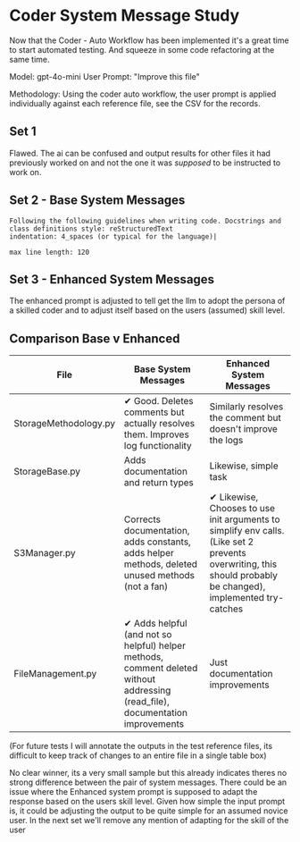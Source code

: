 # Coder System Message Study

Now that the Coder - Auto Workflow has been implemented it's a great time to start automated testing. 
And squeeze in some code refactoring at the same time.

Model: gpt-4o-mini
User Prompt: "Improve this file"

Methodology: Using the coder auto workflow, the user prompt is applied individually against each reference file, see the CSV for the records.

## Set 1

Flawed. The ai can be confused and output results for other files it had previously worked on and not the one it was *supposed*
to be instructed to work on.


## Set 2 - Base System Messages

```
Following the following guidelines when writing code. Docstrings and class definitions style: reStructuredText
indentation: 4_spaces (or typical for the language)|

max line length: 120
```

## Set 3 - Enhanced System Messages

The enhanced prompt is adjusted to tell get the llm to adopt the persona of a skilled coder and to adjust itself based on the users
(assumed) skill level.

## Comparison Base v Enhanced
| File                  | Base System Messages                                                                                                           | Enhanced System Messages                                                                                                                                     |
|-----------------------|--------------------------------------------------------------------------------------------------------------------------------|--------------------------------------------------------------------------------------------------------------------------------------------------------------|
| StorageMethodology.py | ✔ Good. Deletes comments but actually resolves them. Improves log functionality                                                | Similarly resolves the comment but doesn't improve the logs                                                                                                  |
| StorageBase.py        | Adds documentation and return types                                                                                            | Likewise, simple task                                                                                                                                        |
| S3Manager.py          | Corrects documentation, adds constants, adds helper methods, deleted unused methods (not a fan)                                | ✔ Likewise, Chooses to use init arguments to simplify env calls. (Like set 2 prevents overwriting, this should probably be changed), implemented try-catches |
| FileManagement.py     | ✔ Adds helpful (and not so helpful) helper methods, comment deleted without addressing (read_file), documentation improvements | Just documentation improvements                                                                                                                              |

(For future tests I will annotate the outputs in the test reference files, its difficult to keep track of changes to an entire file in a single table box)

No clear winner, its a very small sample but this already indicates theres no strong difference between the pair of system messages.
There could be an issue where the Enhanced system prompt is supposed to adapt the response based on the users skill level.
Given how simple the input prompt is, it could be adjusting the output to be quite simple for an assumed novice user.
In the next set we'll remove any mention of adapting for the skill of the user